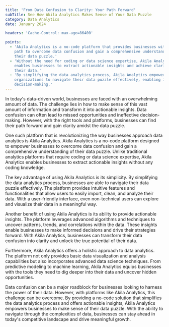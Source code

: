 ```yaml
---
title: 'From Data Confusion to Clarity: Your Path Forward'
subTitle: See How Akila Analytics Makes Sense of Your Data Puzzle
category: Data Analytics
date: January 2024

headers: 'Cache-Control: max-age=86400'

points:
  - 'Akila Analytics is a no-code platform that provides businesses with a clear
    path to overcome data confusion and gain a comprehensive understanding of
    their data puzzle.'
  - 'Without the need for coding or data science expertise, Akila Analytics
    enables businesses to extract actionable insights and achieve clarity from
    their data.'
  - 'By simplifying the data analytics process, Akila Analytics empowers
    organizations to navigate their data puzzle effectively, enabling informed
    decision-making.'
---
```


In today's data-driven world, businesses are faced with an overwhelming amount
of data. The challenge lies in how to make sense of this vast amount of
information and transform it into actionable insights. Data confusion can often
lead to missed opportunities and ineffective decision-making. However, with the
right tools and platforms, businesses can find their path forward and gain
clarity amidst the data puzzle.

One such platform that is revolutionizing the way businesses approach data
analytics is Akila Analytics. Akila Analytics is a no-code platform designed to
empower businesses to overcome data confusion and gain a comprehensive
understanding of their data puzzle. Unlike traditional analytics platforms that
require coding or data science expertise, Akila Analytics enables businesses to
extract actionable insights without any coding knowledge.

The key advantage of using Akila Analytics is its simplicity. By simplifying the
data analytics process, businesses are able to navigate their data puzzle
effectively. The platform provides intuitive features and functionalities that
allow users to easily import, clean, and analyze their data. With a
user-friendly interface, even non-technical users can explore and visualize
their data in a meaningful way.

Another benefit of using Akila Analytics is its ability to provide actionable
insights. The platform leverages advanced algorithms and techniques to uncover
patterns, trends, and correlations within the data. These insights enable
businesses to make informed decisions and drive their strategies forward. With
Akila Analytics, businesses can transform their data confusion into clarity and
unlock the true potential of their data.

Furthermore, Akila Analytics offers a holistic approach to data analytics. The
platform not only provides basic data visualization and analysis capabilities
but also incorporates advanced data science techniques. From predictive modeling
to machine learning, Akila Analytics equips businesses with the tools they need
to dig deeper into their data and uncover hidden opportunities.

Data confusion can be a major roadblock for businesses looking to harness the
power of their data. However, with platforms like Akila Analytics, this
challenge can be overcome. By providing a no-code solution that simplifies the
data analytics process and offers actionable insights, Akila Analytics empowers
businesses to make sense of their data puzzle. With the ability to navigate
through the complexities of data, businesses can stay ahead in today's
competitive landscape and drive meaningful growth.
